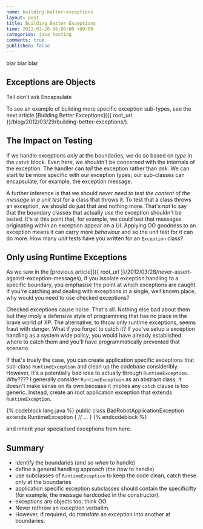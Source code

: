 ```yaml
---
name: building-better-exceptions
layout: post
title: Building Better Exceptions
time: 2012-03-28 06:00:00 +00:00
categories: java testing
comments: true
published: false
---
```


blar blar blar

<!-- more -->

## Exceptions are Objects

Tell don't ask
Encapsulate

To see an example of building more specific exception sub-types, see the next article [Building Better Exceptions]({{ root_url }}/blog/2012/03/29/building-better-exceptions/).

## The Impact on Testing

If we handle exceptions _only_ at the boundaries, we do so based on _type_ in the `catch` block. Even here, we shouldn't be concerned with the internals of the exception. The handler can _tell_ the exception rather than _ask_. We can start to be more specific with our exception types; our sub-classes can encapsulate, for example, the exception message.

A further inference is that we should _never need to test the content of the message in a unit test_ for a class that throws it. To test that a class throws an exception, we should do just that and nothing more. That's not to say that the boundary classes that actually _use_ the exception shouldn't be tested. It's at this point that, for example, we could test that messages originating within an exception appear on a UI. Applying OO goodness to an exception means it can carry more _behaviour_ and so the unit test for it can do more. How many _unit_ tests have you written for an `Exception` class?


## Only using Runtime Exceptions

As we saw in the [previous article]({{ root_url }}/2012/03/28/never-assert-against-exception-messages), if you issolate exception handling to a specific boundary, you emphasise the point at which exceptions are caught. If you're
catching and dealing with exceptions in a single, well known place, why would you need to use checked exceptions?

Checked exceptions cause noise. That's all. Nothing else bad about them but they imply a defensive style of
programming that has no place in the brave world of XP. The alternative, to throw only runtime exceptions, seems fraut
 with danger. What if you forget to catch it? If you've setup a exception handling as a system wide policy,
 you would have already established where to catch them and you'll have programmatically prevented that scenario.

 If that's truely the case, you can create application specific exceptions that sub-class `RuntimeException` and
 clean up the codebase consideribly. However, it's a potentially bad idea to actually through `RuntimeException`.
 Why???? I generally consider `RuntimeExceptoin` as an abstract class. It doesn't make sense on its own becuase it
 implies any `catch` clause is too generic. Instead, create an root application exception that extends
 `RuntimeException`.

 {% codeblock lang:java %}
 public class BadRobotApplicationException extends RuntimeException {
    // ...
 }
 {% endcodeblock %}

 and inherit your specialised exceptions from here.


## Summary

- identify the boundaries (and so _when_ to handle)
- define a general handling approach (the _how_ to handle)
- use subclasses of `RuntimeException` to keep the code clean, catch these _only_ at the boundaries
- application specific exception subclasses should contain the specificifty (for example,
the message hardcoded in the constructor).
- exceptions are objects too; think OO.
- Never rethrow an exception verbatim. 
- However, if required, do _translate_ an exception into another at boundaries.
